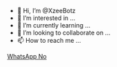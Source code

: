 - 👋 Hi, I’m @XzeeBotz
- 👀 I’m interested in ...
- 🌱 I’m currently learning ...
- 💞️ I’m looking to collaborate on ...
- 📫 How to reach me ...

<!---
XzeeBotz/XzeeBotz is a ✨ special ✨ repository because its `README.md` (this file) appears on your GitHub profile.
You can click the Preview link to take a look at your changes.
--->

[ WhatsApp No ](wa.me/+6282232806698)
